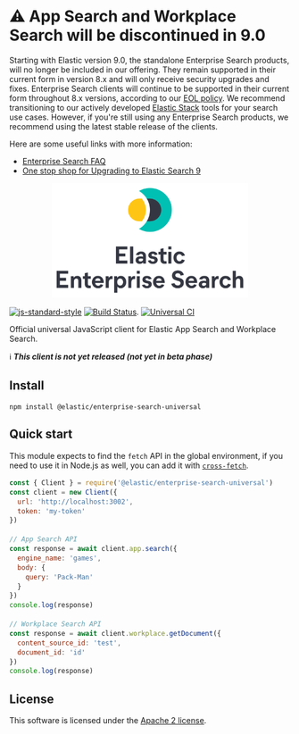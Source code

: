 # :warning: App Search and Workplace Search will be discontinued in 9.0

Starting with Elastic version 9.0, the standalone Enterprise Search products, will no longer be included in our offering.
They remain supported in their current form in version 8.x and will only receive security upgrades and fixes.
Enterprise Search clients will continue to be supported in their current form throughout 8.x versions, according to our [EOL policy](https://www.elastic.co/support/eol).
We recommend transitioning to our actively developed [Elastic Stack](https://www.elastic.co/elastic-stack) tools for your search use cases. However, if you're still using any Enterprise Search products, we recommend using the latest stable release of the clients.

Here are some useful links with more information:

- [Enterprise Search FAQ](https://www.elastic.co/resources/enterprise-search/enterprise-search-faq)
- [One stop shop for Upgrading to Elastic Search 9](https://www.elastic.co/guide/en/enterprise-search/current/upgrading-to-9-x.html)

<p align="center">
  <a href="https://github.com/elastic/enterprise-search-js">
    <img src="https://github.com/elastic/enterprise-search-js/raw/main/packages/enterprise-search/test/fixtures/elastic-enterprise-search-logo.png" width="70%" alt="Elastic Enterprise Search" />
  </a>
</p>

[![js-standard-style](https://img.shields.io/badge/code%20style-standard-brightgreen.svg?style=flat)](http://standardjs.com/)  [![Build Status](https://clients-ci.elastic.co/buildStatus/icon?job=elastic%2Benterprise-search-js%2Bmain)](https://clients-ci.elastic.co/job/elastic+enterprise-search-js+main/). [![Universal CI](https://github.com/elastic/enterprise-search-js/actions/workflows/universal.yml/badge.svg)](https://github.com/elastic/enterprise-search-js/actions/workflows/universal.yml)

Official universal JavaScript client for Elastic App Search and Workplace Search.

ℹ️  **_This client is not yet released (not yet in beta phase)_**

## Install

```
npm install @elastic/enterprise-search-universal
```

## Quick start

This module expects to find the `fetch` API in the global environment, if you need to use it in Node.js
as well, you can add it with [`cross-fetch`](https://github.com/lquixada/cross-fetch).

```js
const { Client } = require('@elastic/enterprise-search-universal')
const client = new Client({
  url: 'http://localhost:3002',
  token: 'my-token'
})

// App Search API
const response = await client.app.search({
  engine_name: 'games',
  body: {
    query: 'Pack-Man'
  }
})
console.log(response)

// Workplace Search API
const response = await client.workplace.getDocument({
  content_source_id: 'test',
  document_id: 'id'
})
console.log(response)
```

## License

This software is licensed under the [Apache 2 license](./LICENSE).
